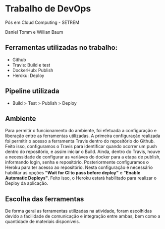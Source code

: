 # Trabalho de DevOps

Pós em Cloud Computing - SETREM

Daniel Tomm e Willian Baum

## Ferramentas utilizadas no trabalho:

*  Github
*  Travis: Build e test
*  DockerHub: Publish
*  Heroku: Deploy

## Pipeline utilizada
*  Build > Test > Publish > Deploy


## Ambiente

Para permitir o funcionamento do ambiente, foi efetuada a configuração e liberação entre as ferramentas utilizadas. A primeira configuração realizada foi permitir o acesso a ferramenta Travis dentro do repositório do Github. Feito isso, configuramos o Travis para identificar quando ocorrer um push dentro do repositório, e assim iniciar o Build. Ainda, dentro do Travis, houve a necessidade de configurar as variáves do docker para a etapa de publish, informando login, senha e repositório. Posteriormente configuramos o Heroku para ter acesso ao repositório. Nesta configuração é necessário habilitar as opções **"Wait for CI to pass before deploy"** e **"Enable Automatic Deploys"**. Feito isso, o Heroku estará habilitado para realizar o Deploy da aplicação.

## Escolha das ferramentas

De forma geral as ferramentas utilizadas na atividade, foram escolhidas devido a facilidade de comunicação e integração entre ambas, bem como a quantidade de materiais disponíveis.
